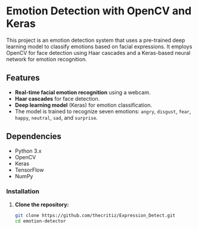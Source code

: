 # Emotion Detection with OpenCV and Keras

This project is an emotion detection system that uses a pre-trained deep learning model to classify emotions based on facial expressions. It employs OpenCV for face detection using Haar cascades and a Keras-based neural network for emotion recognition.

## Features

- **Real-time facial emotion recognition** using a webcam.
- **Haar cascades** for face detection.
- **Deep learning model** (Keras) for emotion classification.
- The model is trained to recognize seven emotions: `angry`, `disgust`, `fear`, `happy`, `neutral`, `sad`, and `surprise`.

## Dependencies

- Python 3.x
- OpenCV
- Keras
- TensorFlow
- NumPy

### Installation

1. **Clone the repository:**

   ```bash
   git clone https://github.com/thecritiz/Expression_Detect.git
   cd emotion-detector
